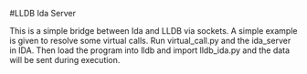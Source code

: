 #LLDB Ida Server

This is a simple bridge between Ida and LLDB via sockets. A simple example is given to resolve some virtual calls. Run virtual_call.py and the ida_server in IDA. Then load the program into lldb and import lldb_ida.py and the data will be sent during execution.